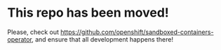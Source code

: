 # This repo has been moved!
Please, check out https://github.com/openshift/sandboxed-containers-operator, and ensure that all development happens there!
